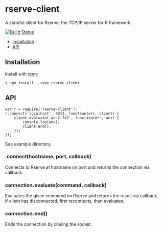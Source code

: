 # rserve-client

A stateful client for Rserve, the TCP/IP server for R framework.

[![Build Status](https://travis-ci.org/jakutis/rserve-client.svg)](https://travis-ci.org/jakutis/rserve-client)

- [Installation](#installation)
- [API](#api)

## Installation

  Install with [npm](https://www.npmjs.org/package/rserve-client):

    $ npm install --save rserve-client

## API

    var r = require('rserve-client');
    r.connect('localhost', 6311, function(err, client) {
        client.evaluate('a<-2.7+2', function(err, ans) {
            console.log(ans);
            client.end();
        });
    });

See example directory.

### .connect(hostname, port, callback)

Connects to Rserve at hostname on port and returns the connection via callback.

### connection.evaluate(command, callback)

Evaluates the given command on Rserve and returns the result via callback.
If client has disconnected, first reconnects, then evaluates.

### connection.end()

Ends the connection by closing the socket.
